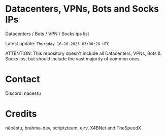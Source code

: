 # Datacenters, VPNs, Bots and Socks IPs
 
Datacenters / Bots / VPN / Socks ips list

Latest update: `Thursday 16-10-2025 03:00:28 UTC` 

ATTENTION: This repository doesn't include all Datacenters, VPNs, Bots & Socks ips, 
but should include the vast majority of common ones.

# Contact
Discord: naoestu

# Credits
nãoéstu, brahma-dev, scriptzteam, ejrv, X4BNet and TheSpeedX
